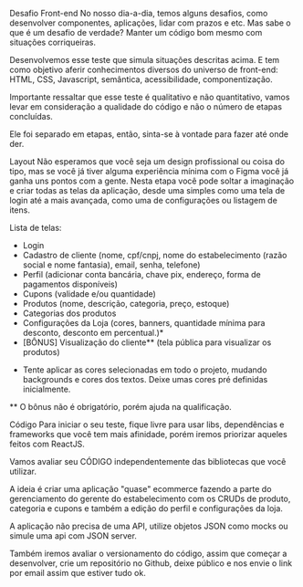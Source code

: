 Desafio Front-end
No nosso dia-a-dia, temos alguns desafios, como desenvolver componentes, aplicações, lidar com prazos e etc. Mas sabe o que é um desafio de verdade? Manter um código bom mesmo com situações corriqueiras.

Desenvolvemos esse teste que simula situações descritas acima. E tem como objetivo aferir conhecimentos diversos do universo de front-end: HTML, CSS, Javascript, semântica, acessibilidade, componentização.

Importante ressaltar que esse teste é qualitativo e não quantitativo, vamos levar em consideração a qualidade do código e não o número de etapas concluídas.

Ele foi separado em etapas, então, sinta-se à vontade para fazer até onde der.

Layout
Não esperamos que você seja um design profissional ou coisa do tipo, mas se você já tiver alguma experiência mínima com o Figma você já ganha uns pontos com a gente. Nesta etapa você pode soltar a imaginação e criar todas as telas da aplicação, desde uma simples como uma tela de login até a mais avançada, como uma de configurações ou listagem de itens.

Lista de telas:

- Login
- Cadastro de cliente (nome, cpf/cnpj, nome do estabelecimento (razão social e nome fantasia), email, senha, telefone)
- Perfil (adicionar conta bancária, chave pix, endereço, forma de pagamentos disponíveis)
- Cupons (validade e/ou quantidade)
- Produtos (nome, descrição, categoria, preço, estoque)
- Categorias dos produtos
- Configurações da Loja (cores, banners, quantidade mínima para desconto, desconto em percentual.)*
- [BÔNUS] Visualização do cliente** (tela pública para visualizar os produtos)
* Tente aplicar as cores selecionadas em todo o projeto, mudando backgrounds e cores dos textos. Deixe umas cores pré definidas inicialmente.

** O bônus não é obrigatório, porém ajuda na qualificação.

Código
Para iniciar o seu teste, fique livre para usar libs, dependências e frameworks que você tem mais afinidade, porém iremos priorizar aqueles feitos com ReactJS.

Vamos avaliar seu CÓDIGO independentemente das bibliotecas que você utilizar.

A ideia é criar uma aplicação "quase" ecommerce fazendo a parte do gerenciamento do gerente do estabelecimento com os CRUDs de produto, categoria e cupons e também a edição do perfil e configurações da loja.

A aplicação não precisa de uma API, utilize objetos JSON como mocks ou simule uma api com JSON server.

Também iremos avaliar o versionamento do código, assim que começar a desenvolver, crie um repositório no Github, deixe público e nos envie o link por email assim que estiver tudo ok.
